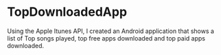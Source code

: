 # TopDownloadedApp
Using the Apple Itunes API, I created an Android application that shows a list of Top songs played, top free apps downloaded and top paid apps downloaded.
